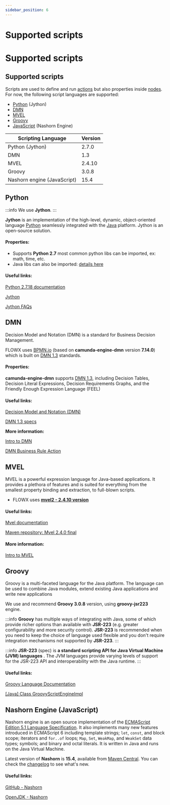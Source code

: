 ```yaml
---
sidebar_position: 6
---
```


# Supported scripts

# Supported scripts

## Supported scripts

Scripts are used to define and run [actions](actions.md) but also properties inside [nodes](./node/node.md). For now, the following script languages are supported:

* [Python](#python) (Jython)
* [DMN](supported-scripts.md#dmn)
* [MVEL](supported-scripts.md#mvel)
* [Groovy](supported-scripts.md#groovy)
* [JavaScript](supported-scripts.md#nashorn-engine-javascript) (Nashorn Engine)

| Scripting Language          | Version |
| --------------------------- | ------- |
| Python (Jython)             | 2.7.0   |
| DMN                         | 1.3     |
| MVEL                        | 2.4.10  |
| Groovy                      | 3.0.8   |
| Nashorn engine (JavaScript) | 15.4    |   

## Python

:::info
We use **Jython**.
:::

**Jython** is an implementation of the high-level, dynamic, object-oriented language [Python](http://www.python.org/) seamlessly integrated with the [Java](http://www.javasoft.com/) platform. Jython is an open-source solution.

#### Properties:

* Supports **Python 2.7** most common python libs can be imported, ex: math, time, etc.
* Java libs can also be imported: [details here ](https://www.tutorialspoint.com/jython/jython\_importing\_java\_libraries.htm)

#### Useful links:

[Python 2.7.18 documentation](https://docs.python.org/2.7/)

[Jython](https://www.jython.org/)

[Jython FAQs](https://wiki.python.org/jython/JythonFaq)

## DMN

Decision Model and Notation (DMN) is a standard for Business Decision Management.

FLOWX uses [BPMN.io](https://bpmn.io/) (based on **camunda-engine-dmn** version **7.14.0**) which is built on [DMN 1.3](https://www.omg.org/spec/DMN/1.3/PDF) standards.

#### Properties:

**camunda-engine-dmn** supports [DMN 1.3](https://www.omg.org/spec/DMN/1.3/PDF), including Decision Tables, Decision Literal Expressions, Decision Requirements Graphs, and the Friendly Enough Expression Language (FEEL)

#### Useful links:

[Decision Model and Notation (DMN)](https://www.omg.org/dmn/)

[DMN 1.3 specs](https://www.omg.org/spec/DMN/1.3/PDF)

**More information:**

[Intro to DMN](../platform-overview/frameworks-and-standards/business-process-industry-standards/intro-to-dmn.md)

[DMN Business Rule Action](./node/task-node/business-rule-action/dmn-business-rule-action.md)

## MVEL

MVEL is a powerful expression language for Java-based applications. It provides a plethora of features and is suited for everything from the smallest property binding and extraction, to full-blown scripts.

* FLOWX uses [**mvel2 - 2.4.10 version**](https://mvnrepository.com/artifact/org.mvel/mvel2/2.4.10.Final)

#### Useful links:

[Mvel documentation](http://mvel.documentnode.com/)

[Maven repository: Mvel 2.4.0 final](https://mvnrepository.com/artifact/org.mvel/mvel2/2.4.0.)

#### More information:

[Intro to MVEL](../platform-overview/frameworks-and-standards/business-process-industry-standards/intro-to-mvel.md)

## Groovy

Groovy is a multi-faceted language for the Java platform. The language can be used to combine Java modules, extend existing Java applications and write new applications

We use and recommend **Groovy 3.0.8** version, using **groovy-jsr223** engine.

:::info
**Groovy** has multiple ways of integrating with Java, some of which provide richer options than available with **JSR-223** (e.g. greater configurability and more security control). **JSR-223** is recommended when you need to keep the choice of language used flexible and you don't require integration mechanisms not supported by **JSR-223**.
:::

:::info
**JSR-223** (spec) is **a standard scripting API for Java Virtual Machine (JVM) languages** . The JVM languages provide varying levels of support for the JSR-223 API and interoperability with the Java runtime.
:::

#### Useful links:

[Groovy Language Documentation](http://docs.groovy-lang.org/docs/groovy-3.0.8/html/documentation/)

[[Java] Class GroovyScriptEngineImpl](https://docs.groovy-lang.org/latest/html/gapi/org/codehaus/groovy/jsr223/GroovyScriptEngineImpl.html)

## Nashorn Engine (JavaScript)

Nashorn engine is an open source implementation of the [ECMAScript Edition 5.1 Language Specification](https://es5.github.io/). It also implements many new features introduced in ECMAScript 6 including template strings; `let`, `const`, and block scope; iterators and `for..of` loops; `Map`, `Set`, `WeakMap`, and `WeakSet` data types; symbols; and binary and octal literals. It is written in Java and runs on the Java Virtual Machine.

Latest version of **Nashorn** is **15.4**, available from [Maven Central](https://search.maven.org/artifact/org.openjdk.nashorn/nashorn-core/15.4/jar). You can check the [changelog](https://github.com/openjdk/nashorn/blob/main/CHANGELOG.md) to see what's new.

#### Useful links:

[GitHub - Nashorn](https://github.com/openjdk/nashorn)

[OpenJDK - Nashorn](https://openjdk.org/projects/nashorn/)
